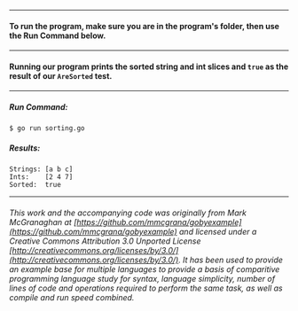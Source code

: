 ___
#### To run the program, make sure you are in the program's folder, then use the Run Command below.
___
#### Running our program prints the sorted string and int slices and `true` as the result of our `AreSorted` test.
___
##### Run Command:

`$ go run sorting.go`

##### Results:
```
Strings: [a b c]
Ints:    [2 4 7]
Sorted:  true
```
___
###### This work and the accompanying code was originally from Mark McGranaghan at [https://github.com/mmcgrana/gobyexample](https://github.com/mmcgrana/gobyexample) and licensed under a Creative Commons Attribution 3.0 Unported License [http://creativecommons.org/licenses/by/3.0/](http://creativecommons.org/licenses/by/3.0/). It has been used to provide an example base for multiple languages to provide a basis of comparitive programming language study for syntax, language simplicity, number of lines of code and operations required to perform the same task, as well as compile and run speed combined.